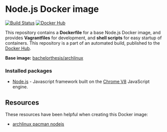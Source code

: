 # Node.js Docker image

[![Build Status](http://ci.hesjevik.im/buildStatus/icon?job=docker-nodejs)](http://ci.hesjevik.im/job/docker-nodejs/) [![Docker Hub](https://img.shields.io/badge/docker-ready-blue.svg?style=plastic)](https://registry.hub.docker.com/u/gainmaster/nodejs)

This repository contains a **Dockerfile** for a base Node.js Docker image, and provides **Vagrantfiles** for development, and **shell scripts** for easy startup of containers. This repository is a part of an automated build, published to the [Docker Hub][docker_hub_repository].

**Base image:** [bachelorthesis/archlinux][docker_hub_base_image]

[docker_hub_repository]: https://registry.hub.docker.com/u/gainmaster/nodejs/
[docker_hub_base_image]: https://registry.hub.docker.com/u/gainmaster/archlinux/

### Installed packages

* [Node.js][nodejs] - Javascript framework built on the [Chrome V8][chrome_v8] JavaScript engine.

[nodejs]: https://nodejs.org/
[chrome_v8]: https://developers.google.com/v8/

## Resources

These resources have been helpful when creating this Docker image:

* [archlinux pacman nodejs][archlinux-package-nodejs]

[archlinux-package-nodejs]: https://www.archlinux.org/packages/community/x86_64/nodejs/
